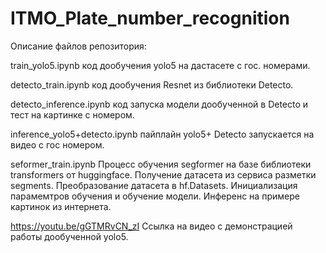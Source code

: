 # ITMO_Plate_number_recognition

Описание файлов репозитория:

train_yolo5.ipynb                код дообучения yolo5 на дастасете с гос. номерами.

detecto_train.ipynb              код дообучения Resnet из библиотеки Detecto.

detecto_inference.ipynb          код запуска модели дообученной в Detecto и тест на картинке с номером.

inference_yolo5+detecto.ipynb    пайплайн yolo5+ Detecto запускается на видео с гос номером.

seformer_train.ipynb             Процесс обучения segformer на базе библиотеки transformers от huggingface.
                                 Получение датасета из сервиса разметки segments. Преобразование датасета в hf.Datasets.
                                 Инициализация парамемтров обучения и обучение модели.
                                 Инференс на примере картинок из интернета.


https://youtu.be/gGTMRvCN_zI     Ссылка на видео с демонстрацией работы дообученной yolo5.  
